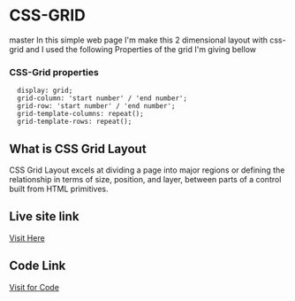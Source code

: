 # CSS-GRID
master
In this simple web page I'm make this 2 dimensional layout with css-grid and I used the following Properties of the grid I'm giving bellow 
### CSS-Grid properties
```
  display: grid;
  grid-column: 'start number' / 'end number';
  grid-row: 'start number' / 'end number';
  grid-template-columns: repeat();
  grid-template-rows: repeat();
```
## What is CSS Grid Layout
CSS Grid Layout excels at dividing a page into major regions or defining the relationship in terms of size, position, and layer, between parts of a control built from HTML primitives.

## Live site link 
[Visit Here](https://nur-al-mumit.github.io/CSS-GRID/)

## Code Link 
[Visit for Code](https://github.com/Nur-Al-Mumit/CSS-GRID/)
